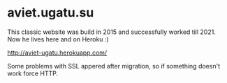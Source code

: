 # aviet.ugatu.su
This classic website was build in 2015 and successfully worked till 2021. Now he lives here and on Heroku :)

http://aviet-ugatu.herokuapp.com/

Some problems with SSL appered after migration, so if something doesn't work force HTTP.
